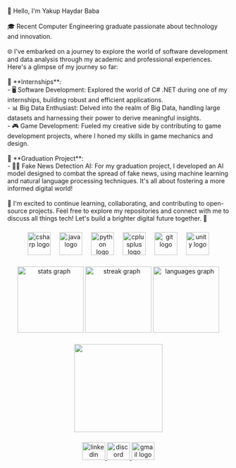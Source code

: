 <p align="left">👋 Hello, I'm Yakup Haydar Baba<br><br>🎓 Recent Computer Engineering graduate passionate about technology and innovation.<br><br>🌐 I've embarked on a journey to explore the world of software development and data analysis through my academic and professional experiences. Here's a glimpse of my journey so far:<br><br>💼 **Internships**: <br>- 🖥️ Software Development: Explored the world of C# .NET during one of my internships, building robust and efficient applications.<br>- 📊 Big Data Enthusiast: Delved into the realm of Big Data, handling large datasets and harnessing their power to derive meaningful insights.<br>- 🎮 Game Development: Fueled my creative side by contributing to game development projects, where I honed my skills in game mechanics and design.<br><br>🧠 **Graduation Project**: <br>- 🕵️‍♂️ Fake News Detection AI: For my graduation project, I developed an AI model designed to combat the spread of fake news, using machine learning and natural language processing techniques. It's all about fostering a more informed digital world!<br><br>🚀 I'm excited to continue learning, collaborating, and contributing to open-source projects. Feel free to explore my repositories and connect with me to discuss all things tech! Let's build a brighter digital future together. 🌟</p>

###

<div align="center">
  <img src="https://cdn.jsdelivr.net/gh/devicons/devicon/icons/csharp/csharp-line.svg" height="52" alt="csharp logo"  />
  <img width="12" />
  <img src="https://cdn.jsdelivr.net/gh/devicons/devicon/icons/java/java-plain-wordmark.svg" height="52" alt="java logo"  />
  <img width="12" />
  <img src="https://cdn.jsdelivr.net/gh/devicons/devicon/icons/python/python-original.svg" height="52" alt="python logo"  />
  <img width="12" />
  <img src="https://cdn.jsdelivr.net/gh/devicons/devicon/icons/cplusplus/cplusplus-line.svg" height="52" alt="cplusplus logo"  />
  <img width="12" />
  <img src="https://cdn.jsdelivr.net/gh/devicons/devicon/icons/git/git-plain-wordmark.svg" height="52" alt="git logo"  />
  <img width="12" />
  <img src="https://cdn.jsdelivr.net/gh/devicons/devicon/icons/unity/unity-original-wordmark.svg" height="52" alt="unity logo"  />
</div>

###

<div align="center">
  <img src="https://github-readme-stats.vercel.app/api?username=YakupHaydarBaba&hide_title=false&hide_rank=false&show_icons=true&include_all_commits=true&count_private=true&disable_animations=false&theme=dark&locale=en&hide_border=true&order=1" height="150" alt="stats graph"  />
  <img src="https://streak-stats.demolab.com?user=YakupHaydarBaba&locale=en&mode=daily&theme=dark&hide_border=true&border_radius=5&date_format=j M[ Y]&order=3" height="150" alt="streak graph"  />
  <img src="https://github-readme-stats.vercel.app/api/top-langs?username=YakupHaydarBaba&locale=en&hide_title=false&layout=compact&card_width=320&langs_count=5&theme=dark&hide_border=true&order=2" height="150" alt="languages graph"  />
</div>

###

<div align="center">
  <img height="200" src="https://i.pinimg.com/originals/e4/26/70/e426702edf874b181aced1e2fa5c6cde.gif"  />
</div>

###

<div align="center">
  <a href="https://www.linkedin.com/in/yakuphaydarbaba/" target="_blank">
    <img src="https://raw.githubusercontent.com/maurodesouza/profile-readme-generator/master/src/assets/icons/social/linkedin/default.svg" width="52" height="40" alt="linkedin logo"  />
  </a>
  <a href="johnreese__" target="_blank">
    <img src="https://raw.githubusercontent.com/maurodesouza/profile-readme-generator/master/src/assets/icons/social/discord/default.svg" width="52" height="40" alt="discord logo"  />
  </a>
  <a href="babayakup64@gmail.com" target="_blank">
    <img src="https://raw.githubusercontent.com/maurodesouza/profile-readme-generator/master/src/assets/icons/social/gmail/default.svg" width="52" height="40" alt="gmail logo"  />
  </a>
</div>

###

